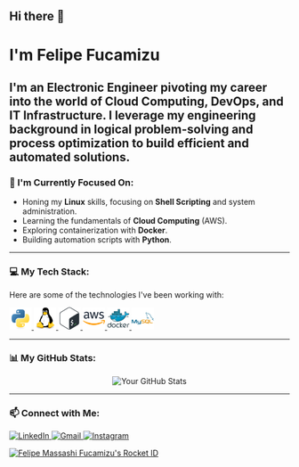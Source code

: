## Hi there 👋

# I'm Felipe Fucamizu

I'm an Electronic Engineer pivoting my career into the world of **Cloud Computing, DevOps, and IT Infrastructure**. I leverage my engineering background in logical problem-solving and process optimization to build efficient and automated solutions. 
---

### 🚀 I'm Currently Focused On:

* Honing my **Linux** skills, focusing on **Shell Scripting** and system administration.
* Learning the fundamentals of **Cloud Computing** (AWS).
* Exploring containerization with **Docker**.
* Building automation scripts with **Python**.

---

### 💻 My Tech Stack:

Here are some of the technologies I've been working with:

<p align="left">
  <a href="https://www.python.org" target="_blank"> 
    <img src="https://raw.githubusercontent.com/devicons/devicon/master/icons/python/python-original.svg" alt="python" width="40" height="40"/> 
  </a>
  <a href="https://www.linux.org/" target="_blank"> 
    <img src="https://raw.githubusercontent.com/devicons/devicon/master/icons/linux/linux-original.svg" alt="linux" width="40" height="40"/> 
  </a>
   <a href="https://www.gnu.org/software/bash/" target="_blank"> 
    <img src="https://raw.githubusercontent.com/devicons/devicon/master/icons/bash/bash-original.svg" alt="bash" width="40" height="40"/> 
  </a>
  <a href="https://aws.amazon.com" target="_blank">
    <img src="https://raw.githubusercontent.com/devicons/devicon/master/icons/amazonwebservices/amazonwebservices-original-wordmark.svg" alt="aws" width="40" height="40"/>
  </a>
  <a href="https://www.docker.com/" target="_blank"> 
    <img src="https://raw.githubusercontent.com/devicons/devicon/master/icons/docker/docker-original-wordmark.svg" alt="docker" width="40" height="40"/> 
  </a>
   <a href="https://www.mysql.com/" target="_blank"> 
    <img src="https://raw.githubusercontent.com/devicons/devicon/master/icons/mysql/mysql-original-wordmark.svg" alt="sql" width="40" height="40"/> 
  </a>
</p>

---

### 📊 My GitHub Stats:

<p align="center">
  <img src="https://github-readme-stats.vercel.app/api?username=FeFuka&show_icons=true&theme=radical" alt="Your GitHub Stats" />
</p>

---

### 📫 Connect with Me:

<p align="left"> 
  <a href="https://www.linkedin.com/in/felipefucamizu/" target="_blank">
    <img src="https://img.shields.io/badge/-LinkedIn-%230077B5?style=for-the-badge&logo=linkedin&logoColor=white" alt="LinkedIn">
  </a>
  <a href="mailto:felipemfuka@gmail.com" target="_blank">
    <img src="https://img.shields.io/badge/Gmail-D14836?style=for-the-badge&logo=gmail&logoColor=white" alt="Gmail">
  </a>
  <a href="https://www.instagram.com/felipe.fuka" target="_blank">
    <img src="https://img.shields.io/badge/Instagram-E4405F?style=for-the-badge&logo=instagram&logoColor=white" alt="Instagram">
  </a>
</p>

<a href="https://app.rocketseat.com.br/me/felipefuka49"><img src="https://app.rocketseat.com.br/api/rocketid/share?slug=felipefuka49&type=card" width="280" alt="Felipe Massashi Fucamizu's Rocket ID"/></a>
